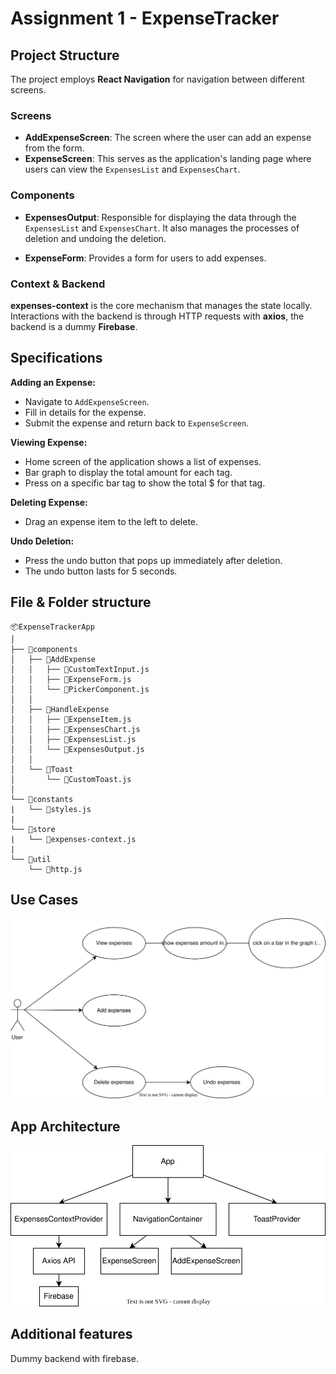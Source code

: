 # Assignment 1 - ExpenseTracker

## Project Structure

The project employs **React Navigation** for navigation between different screens.

### Screens

- **AddExpenseScreen**: The screen where the user can add an expense from the form.
- **ExpenseScreen**: This serves as the application's landing page where users can view the `ExpensesList` and `ExpensesChart`.

### Components

- **ExpensesOutput**: Responsible for displaying the data through the `ExpensesList` and `ExpensesChart`. It also manages the processes of deletion and undoing the deletion.
  
- **ExpenseForm**: Provides a form for users to add expenses.

### Context & Backend

**expenses-context** is the core mechanism that manages the state locally. Interactions with the backend is through HTTP requests with **axios**, the backend is a dummy **Firebase**.


## Specifications

**Adding an Expense:**

- Navigate to `AddExpenseScreen`.
- Fill in details for the expense.
- Submit the expense and return back to `ExpenseScreen`.

**Viewing Expense:**

- Home screen of the application shows a list of expenses.
- Bar graph to display the total amount for each tag.
- Press on a specific bar tag to show the total $ for that tag.

**Deleting Expense:**

- Drag an expense item to the left to delete.

**Undo Deletion:**

- Press the undo button that pops up immediately after deletion.
- The undo button lasts for 5 seconds.

## File & Folder structure

```
📦ExpenseTrackerApp
│
├── 📂components
│   ├── 📂AddExpense
│   │   ├── 📜CustomTextInput.js
│   │   ├── 📜ExpenseForm.js
│   │   └── 📜PickerComponent.js
│   │
│   ├── 📂HandleExpense
│   │   ├── 📜ExpenseItem.js
│   │   ├── 📜ExpensesChart.js
│   │   ├── 📜ExpensesList.js
│   │   └── 📜ExpensesOutput.js
│   │
│   └── 📂Toast
│       └── 📜CustomToast.js
│
└── 📂constants
|   └── 📜styles.js
|    
└── 📂store
|   └── 📜expenses-context.js
|    
└── 📂util
    └── 📜http.js
```

## Use Cases

![use-cases](docs/use-cases.drawio.svg)

## App Architecture

![architecture](docs/architecture.drawio.svg)

## Additional features

Dummy backend with firebase.
